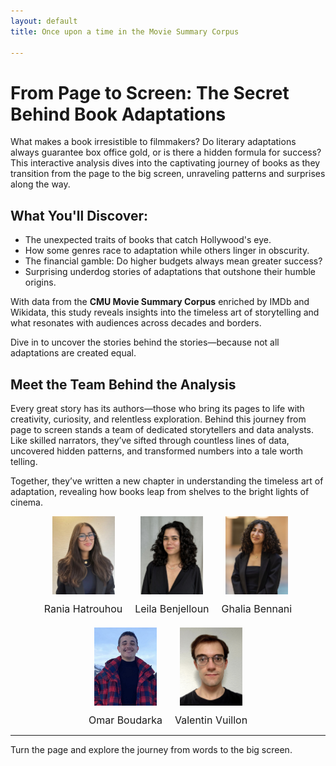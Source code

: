 ```yaml
---
layout: default
title: Once upon a time in the Movie Summary Corpus

---
```

# From Page to Screen: The Secret Behind Book Adaptations

What makes a book irresistible to filmmakers? Do literary adaptations always guarantee box office gold, or is there a hidden formula for success? This interactive analysis dives into the captivating journey of books as they transition from the page to the big screen, unraveling patterns and surprises along the way.

## What You'll Discover:
- The unexpected traits of books that catch Hollywood's eye.
- How some genres race to adaptation while others linger in obscurity.
- The financial gamble: Do higher budgets always mean greater success?
- Surprising underdog stories of adaptations that outshone their humble origins.

With data from the **CMU Movie Summary Corpus** enriched by IMDb and Wikidata, this study reveals insights into the timeless art of storytelling and what resonates with audiences across decades and borders. 

Dive in to uncover the stories behind the stories—because not all adaptations are created equal.

## Meet the Team Behind the Analysis

Every great story has its authors—those who bring its pages to life with creativity, curiosity, and relentless exploration. Behind this journey from page to screen stands a team of dedicated storytellers and data analysts. Like skilled narrators, they’ve sifted through countless lines of data, uncovered hidden patterns, and transformed numbers into a tale worth telling.

Together, they’ve written a new chapter in understanding the timeless art of adaptation, revealing how books leap from shelves to the bright lights of cinema.

<div class="team-section" style="display: flex; justify-content: center; gap: 20px; align-items: center; flex-wrap: wrap;">
    <div style="text-align: center;">
        <img src="assets/img/rania_hatrouhou.jpg" alt="Rania Hatrouhou" style="width: 100px; height: auto; object-fit: cover;">
        <span style="display: block; font-size: 1rem; margin-top: 10px;">Rania Hatrouhou</span>
    </div>
    <div style="text-align: center;">
        <img src="assets/img/leila_benjelloun.jpg" alt="Leila Benjelloun" style="width: 100px; height: auto; object-fit: cover;">
        <span style="display: block; font-size: 1rem; margin-top: 10px;">Leila Benjelloun</span>
    </div>
    <div style="text-align: center;">
        <img src="assets/img/ghalia_bennani.jpg" alt="Ghalia Bennani" style="width: 100px; height: auto; object-fit: cover;">
        <span style="display: block; font-size: 1rem; margin-top: 10px;">Ghalia Bennani</span>
    </div>
    <div style="text-align: center;">
        <img src="assets/img/omar_boudarka.jpg" alt="Omar Boudarka" style="width: 100px; height: auto; object-fit: cover;">
        <span style="display: block; font-size: 1rem; margin-top: 10px;">Omar Boudarka</span>
    </div>
    <div style="text-align: center;">
        <img src="assets/img/valentin_vuillon.jpg" alt="Valentin Vuillon" style="width: 100px; height: auto; object-fit: cover;">
        <span style="display: block; font-size: 1rem; margin-top: 10px;">Valentin Vuillon</span>
    </div>
</div>



---
Turn the page and explore the journey from words to the big screen.